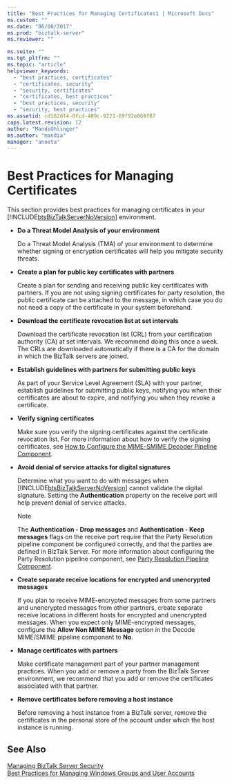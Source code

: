 ```yaml
---
title: "Best Practices for Managing Certificates1 | Microsoft Docs"
ms.custom: ""
ms.date: "06/08/2017"
ms.prod: "biztalk-server"
ms.reviewer: ""

ms.suite: ""
ms.tgt_pltfrm: ""
ms.topic: "article"
helpviewer_keywords: 
  - "best practices, certificates"
  - "certificates, security"
  - "security, certificates"
  - "certificates, best practices"
  - "best practices, security"
  - "security, best practices"
ms.assetid: cd182df4-0fcd-409c-9221-89f92e069f07
caps.latest.revision: 12
author: "MandiOhlinger"
ms.author: "mandia"
manager: "anneta"
---
```

# Best Practices for Managing Certificates
This section provides best practices for managing certificates in your [!INCLUDE[btsBizTalkServerNoVersion](../includes/btsbiztalkservernoversion-md.md)] environment.  
  
-   **Do a Threat Model Analysis of your environment**  
  
     Do a Threat Model Analysis (TMA) of your environment to determine whether signing or encryption certificates will help you mitigate security threats.  
  
-   **Create a plan for public key certificates with partners**  
  
     Create a plan for sending and receiving public key certificates with partners. If you are not using signing certificates for party resolution, the public certificate can be attached to the message, in which case you do not need a copy of the certificate in your system beforehand.  
  
-   **Download the certificate revocation list at set intervals**  
  
     Download the certificate revocation list (CRL) from your certification authority (CA) at set intervals. We recommend doing this once a week. The CRLs are downloaded automatically if there is a CA for the domain in which the BizTalk servers are joined.  
  
-   **Establish guidelines with partners for submitting public keys**  
  
     As part of your Service Level Agreement (SLA) with your partner, establish guidelines for submitting public keys, notifying you when their certificates are about to expire, and notifying you when they revoke a certificate.  
  
-   **Verify signing certificates**  
  
     Make sure you verify the signing certificates against the certificate revocation list. For more information about how to verify the signing certificates, see [How to Configure the MIME-SMIME Decoder Pipeline Component](../core/how-to-configure-the-mime-smime-decoder-pipeline-component.md).  
  
-   **Avoid denial of service attacks for digital signatures**  
  
     Determine what you want to do with messages when [!INCLUDE[btsBizTalkServerNoVersion](../includes/btsbiztalkservernoversion-md.md)] cannot validate the digital signature. Setting the **Authentication** property on the receive port will help prevent denial of service attacks.  
  
    > [!NOTE]
    >  The **Authentication - Drop messages** and **Authentication - Keep messages** flags on the receive port require that the Party Resolution pipeline component be configured correctly, and that the parties are defined in BizTalk Server. For more information about configuring the Party Resolution pipeline component, see [Party Resolution Pipeline Component](../core/party-resolution-pipeline-component.md).  
  
-   **Create separate receive locations for encrypted and unencrypted messages**  
  
     If you plan to receive MIME-encrypted messages from some partners and unencrypted messages from other partners, create separate receive locations in different hosts for encrypted and unencrypted messages. When you expect only MIME-encrypted messages, configure the **Allow Non MIME Message** option in the Decode MIME/SMIME pipeline component to **No**.  
  
-   **Manage certificates with partners**  
  
     Make certificate management part of your partner management practices. When you add or remove a party from the BizTalk Server environment, we recommend that you add or remove the certificates associated with that partner.  
  
-   **Remove certificates before removing a host instance**  
  
     Before removing a host instance from a BizTalk server, remove the certificates in the personal store of the account under which the host instance is running.  
  
## See Also  
 [Managing BizTalk Server Security](../core/managing-biztalk-server-security.md)   
 [Best Practices for Managing Windows Groups and User Accounts](../core/best-practices-for-managing-windows-groups-and-user-accounts.md)
